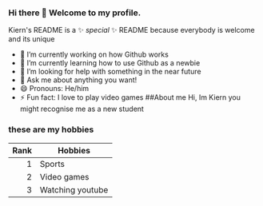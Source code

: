 ### Hi there 👋 Welcome to my profile.
Kiern's README is a ✨ _special_ ✨ README because everybody is welcome and its unique 
- 🔭 I’m currently working on how Github works
- 🌱 I’m currently learning how to use Github as a newbie
- 🤔 I’m looking for help with something in the near future
- 💬 Ask me about anything you want!
- 😄 Pronouns: He/him
- ⚡ Fun fact: I love to play video games
  ##About me
  Hi, Im Kiern you might recognise me as a new student
</picture>

### these are my hobbies
  | Rank | Hobbies |
|-----:|---------------|
|     1|   Sports      |
|     2|   Video games |
|     3| Watching youtube  |


  

